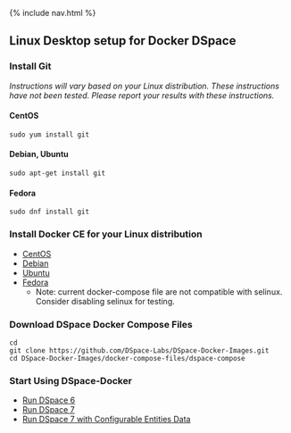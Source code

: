 {% include nav.html %}
## Linux Desktop setup for Docker DSpace


### Install Git

_Instructions will vary based on your Linux distribution._
_These instructions have not been tested.  Please report your results with these instructions._

#### CentOS

```shell
sudo yum install git
```

#### Debian, Ubuntu

```shell
sudo apt-get install git
```

#### Fedora

```shell
sudo dnf install git
```

### Install Docker CE for your Linux distribution
- [CentOS](https://docs.docker.com/install/linux/docker-ce/centos/)
- [Debian](https://docs.docker.com/install/linux/docker-ce/debian/)
- [Ubuntu](https://docs.docker.com/install/linux/docker-ce/ubuntu/)
- [Fedora](https://docs.docker.com/install/linux/docker-ce/fedora/)
  - Note: current docker-compose file are not compatible with selinux. Consider disabling selinux for testing.

### Download DSpace Docker Compose Files

```shell
cd
git clone https://github.com/DSpace-Labs/DSpace-Docker-Images.git
cd DSpace-Docker-Images/docker-compose-files/dspace-compose
```

### Start Using DSpace-Docker

- [Run DSpace 6](run.DSpace6.md)
- [Run DSpace 7](run.DSpace7.md)
- [Run DSpace 7 with Configurable Entities Data](run.DSpace7Entities.md)
